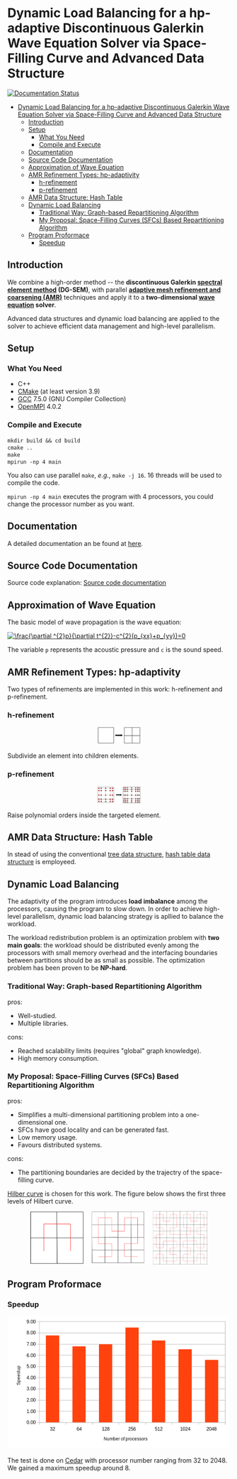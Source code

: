 # Dynamic Load Balancing for a hp-adaptive Discontinuous Galerkin Wave Equation Solver via Space-Filling Curve and Advanced Data Structure

[![Documentation Status](https://readthedocs.org/projects/dg-wave-c/badge/?version=latest)](https://dg-wave-c.readthedocs.io/en/latest/?badge=latest)

<!--ts-->
   * [Dynamic Load Balancing for a hp-adaptive Discontinuous Galerkin Wave Equation Solver via Space-Filling Curve and Advanced Data Structure](#dynamic-load-balancing-for-a-hp-adaptive-discontinuous-galerkin-wave-equation-solver-via-space-filling-curve-and-advanced-data-structure)
      * [Introduction](#introduction)
      * [Setup](#setup)
         * [What You Need](#what-you-need)
         * [Compile and Execute](#compile-and-execute)
      * [Documentation](#documentation)
      * [Source Code Documentation](#source-code-documentation)
      * [Approximation of Wave Equation](#approximation-of-wave-equation)
      * [AMR Refinement Types: hp-adaptivity](#amr-refinement-types-hp-adaptivity)
         * [h-refinement](#h-refinement)
         * [p-refinement](#p-refinement)
      * [AMR Data Structure: Hash Table](#amr-data-structure-hash-table)
      * [Dynamic Load Balancing](#dynamic-load-balancing)
         * [Traditional Way: Graph-based Repartitioning Algorithm](#traditional-way-graph-based-repartitioning-algorithm)
         * [My Proposal: Space-Filling Curves (SFCs) Based Repartitioning Algorithm](#my-proposal-space-filling-curves-sfcs-based-repartitioning-algorithm)
      * [Program Proformace](#program-proformace)
         * [Speedup](#speedup)

<!-- Added by: shiqi, at: Wed Dec  2 20:33:38 EST 2020 -->

<!--te-->

## Introduction
We combine a high-order method -- the **discontinuous Galerkin [spectral element method](https://en.wikipedia.org/wiki/Spectral_element_method) (DG-SEM)**, 
with parallel [**adaptive mesh refinement and coarsening (AMR)**](https://en.wikipedia.org/wiki/Adaptive_mesh_refinement) techniques and apply it to a **two-dimensional [wave equation](https://en.wikipedia.org/wiki/Wave_equation) solver**.

Advanced data structures and dynamic load balancing are applied to the solver to achieve efficient data management and high-level parallelism. 

## Setup
### What You Need
* C++
* [CMake](https://cmake.org/) (at least version 3.9)
* [GCC](https://gcc.gnu.org/) 7.5.0 (GNU Compiler Collection)
* [OpenMPI](https://www.open-mpi.org/) 4.0.2

### Compile and Execute
```
mkdir build && cd build
cmake ..
make 
mpirun -np 4 main
```
You also can use parallel `make`, *e.g.*, `make -j 16`. 16 threads will be used to compile the code. 

`mpirun -np 4 main` executes the program with 4 processors, you could change the processor number as you want.

## Documentation
A detailed documentation an be found at [here](https://dg-wave-c.readthedocs.io/en/latest/).

## Source Code Documentation
Source code explanation:
[Source code documentation]( https://shiqihe000.github.io/DG_wave_c/doxygen/html/index.html)

## Approximation of Wave Equation
The basic model of wave propagation is the wave equation:

<a href="https://www.codecogs.com/eqnedit.php?latex=\frac{\partial&space;^{2}p}{\partial&space;t^{2}}-c^{2}(p_{xx}&plus;p_{yy})=0" target="_blank"><img src="https://latex.codecogs.com/gif.latex?\frac{\partial&space;^{2}p}{\partial&space;t^{2}}-c^{2}(p_{xx}&plus;p_{yy})=0" title="\frac{\partial ^{2}p}{\partial t^{2}}-c^{2}(p_{xx}+p_{yy})=0" /></a>

The variable `p` represents the acoustic pressure and `c` is the sound speed. 

## AMR Refinement Types: hp-adaptivity
Two types of refinements are implemented in this work: h-refinement and p-refinement. 
### h-refinement
<p align="center">
  <img src="./imgs/h_refinement.png" width="100" height = "40" >
</p>
Subdivide an element into children elements. 

### p-refinement
<p align="center">
  <img src="./imgs/p_refinement.png" width="100" height = "40" >
</p>
Raise polynomial orders inside the targeted element. 

## AMR Data Structure: Hash Table
In stead of using the conventional [tree data structure](https://en.wikipedia.org/wiki/Tree_(data_structure)), 
[hash table data structure](https://en.wikipedia.org/wiki/Hash_table) is employeed. 

## Dynamic Load Balancing
The adaptivity of the program introduces **load imbalance** among the processors, causing the program to slow down. 
In order to achieve high-level parallelism, dynamic load balancing strategy is apllied to balance the workload. 

The workload redistribution problem is an optimization problem with **two main goals**: 
the workload should be distributed evenly among the processors with small memory overhead and the
interfacing boundaries between partitions should be as small as possible. The optimization
problem has been proven to be **NP-hard**.

### Traditional Way: Graph-based Repartitioning Algorithm
pros:
* Well-studied.
* Multiple libraries.

cons:
* Reached scalability limits (requires "global" graph knowledge). 
* High memory consumption. 

### My Proposal: Space-Filling Curves (SFCs) Based Repartitioning Algorithm
pros:
* Simplifies a multi-dimensional partitioning problem into a one-dimensional one. 
* SFCs have good locality and can be generated fast. 
* Low memory usage. 
* Favours distributed systems. 

cons: 
* The partitioning boundaries are decided by the trajectry of the space-filling curve. 

[Hilber curve](https://en.wikipedia.org/wiki/Hilbert_curve) is chosen for this work. 
The figure below shows the first three levels of Hilbert curve. 

<p align="center">
  <img src="./imgs/Hilbert_curve2.png" width="400" height = "120" >
</p>


## Program Proformace
### Speedup

<p align="center">
  <img src="./imgs/speedup_factor_cedar.png" width="500" height = "300" >
</p>

The test is done on [Cedar](https://docs.computecanada.ca/wiki/Cedar) with processor number 
ranging from 32 to 2048. We gained a maximum speedup around 8. 
